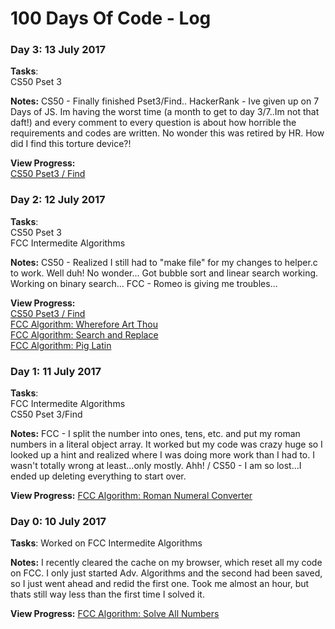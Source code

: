 # 100 Days Of Code - Log

### Day 3: 13 July 2017

**Tasks**:<br>
CS50 Pset 3<br> 

**Notes:** CS50 - Finally finished Pset3/Find.. HackerRank - Ive given up on 7 Days of JS.  Im having the worst time (a month to get to day 3/7..Im not that daft!) and every comment to every question is about how horrible the requirements and codes are written. No wonder this was retired by HR. How did I find this torture device?!

**View Progress:** <br>
[CS50 Pset3 / Find](https://github.com/cndragn/CS50x/tree/master/pset3/find)

### Day 2: 12 July 2017

**Tasks**:<br>
CS50 Pset 3<br>
FCC Intermedite Algorithms 

**Notes:** CS50 - Realized I still had to "make file" for my changes to helper.c to work. Well duh!  No wonder... Got bubble sort and linear search working. Working on binary search... FCC - Romeo is giving me troubles...

**View Progress:** <br>
[CS50 Pset3 / Find](https://github.com/cndragn/CS50x/tree/master/pset3/find) <br>
[FCC Algorithm: Wherefore Art Thou](https://github.com/cndragn/FreeCodeCamp/blob/master/intermediate-algorithm-scripting/4-wherefore-art-thou.js) <br>
[FCC Algorithm: Search and Replace](https://github.com/cndragn/FreeCodeCamp/blob/master/intermediate-algorithm-scripting/5-search-and-replace.js) <br>
[FCC Algorithm: Pig Latin](https://github.com/cndragn/FreeCodeCamp/blob/master/intermediate-algorithm-scripting/6-pig-latin.js)

### Day 1: 11 July 2017

**Tasks**: <br>
FCC Intermedite Algorithms<br>
CS50 Pset 3/Find

**Notes:** FCC - I split the number into ones, tens, etc. and put my roman numbers in a literal object array. It worked but my code was crazy huge so I looked up a hint and realized where I was doing more work than I had to.  I wasn't totally wrong at least...only mostly. Ahh! / CS50 - I am so lost...I ended up deleting everything to start over.

**View Progress:** [FCC Algorithm: Roman Numeral Converter](https://github.com/cndragn/FreeCodeCamp/blob/master/intermediate-algorithm-scripting/3-roman-numeral-converter.js)

### Day 0: 10 July 2017

**Tasks**: Worked on FCC Intermedite Algorithms

**Notes:** I recently cleared the cache on my browser, which reset all my code on FCC.  I only just started Adv. Algorithms and the second had been saved, so I just went ahead and redid the first one.  Took me almost an hour, but thats still way less than the first time I solved it.

**View Progress:** [FCC Algorithm: Solve All Numbers](https://github.com/cndragn/FreeCodeCamp/blob/master/intermediate-algorithm-scripting/1-sum-all-numbers.js)
